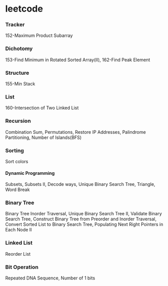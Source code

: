 # leetcode
### Tracker
152-Maximum Product Subarray  
### Dichotomy
153-Find Minimum in Rotated Sorted Array(II), 162-Find Peak Element
### Structure
155-Min Stack
### List
160-Intersection of Two Linked List
### Recursion  
Combination Sum, Permutations, Restore IP Addresses, Palindrome Partitioning, Number of Islands(BFS)
### Sorting  
Sort colors
#### Dynamic Programming  
Subsets, Subsets II, Decode ways, Unique Binary Search Tree, Triangle, Word Break
### Binary Tree  
Binary Tree Inorder Traversal, Unique Binary Search Tree II, Validate Binary Search Tree, Construct Binary Tree from Preorder and Inorder Traversal, Convert Sorted List to Binary Search Tree, Populating Next Right Pointers in Each Node II
### Linked List  
Reorder List
### Bit Operation  
Repeated DNA Sequence, Number of 1 bits
